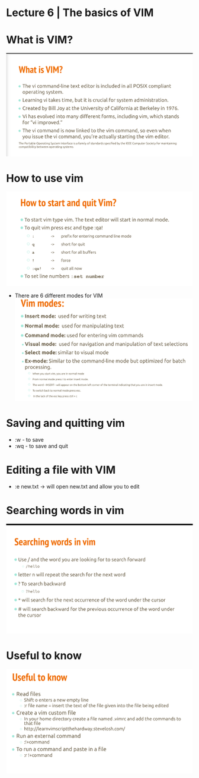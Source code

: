 # Lecture 6 | The basics of VIM

# What is VIM?
![VIM](lab6notes1.png)

# How to use vim
![vim](lab6notes2.png)

- There are 6 different modes for VIM
![modes](lab6notes3.png)

# Saving and quitting vim
- :w - to save
- :wq - to save and quit

# Editing a file with VIM
- :e new.txt -> will open new.txt and allow you to edit

# Searching words in vim
![vim](lab6notes4.png)

# Useful to know 
![tip](lab6notes5.png)